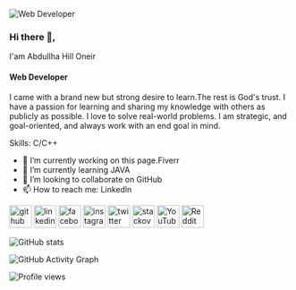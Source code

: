 
![Web Developer](https://scontent.fdac19-1.fna.fbcdn.net/v/t39.30808-6/336904179_1332664174248359_1146885165265707177_n.jpg?stp=dst-jpg_p960x960&_nc_cat=106&ccb=1-7&_nc_sid=e3f864&_nc_eui2=AeEs98xfdjmXvsf4GhQBM27AOm9o7hi1nm06b2juGLWebZrdG1v_TK26ORFkTnJYaMPWnvXVLMqz4r_0iGAOK9wW&_nc_ohc=4N0Qm1NqaK0AX_iimwv&_nc_ht=scontent.fdac19-1.fna&oh=00_AfA7I9hwxOdSG1touy8aASi4pS1Kh21mAz1cpg0ufJwEvA&oe=641DFF02)


### Hi there 👋, 
I'am Abdullha Hill Oneir 
#### Web Developer


I came with a brand new but strong desire to learn.The rest is God's trust. I have a passion for learning and sharing my knowledge with others as publicly as possible. I love to solve real-world problems. I am strategic, and goal-oriented, and always work with an end goal in mind.

Skills: C/C++

- 🔭 I’m currently working on this page.Fiverr 
- 🌱 I’m currently learning JAVA 
- 👯 I’m looking to collaborate on GitHub 
- 📫 How to reach me: Linkedln 


[<img src='https://cdn.jsdelivr.net/npm/simple-icons@3.0.1/icons/github.svg' alt='github' height='40'>](https://github.com/https://github.com/abdullha69)  [<img src='https://cdn.jsdelivr.net/npm/simple-icons@3.0.1/icons/linkedin.svg' alt='linkedin' height='40'>](https://www.linkedin.com/in/https://www.linkedin.com/in/abdullha-hill-oneir-9b3880254//)  [<img src='https://cdn.jsdelivr.net/npm/simple-icons@3.0.1/icons/facebook.svg' alt='facebook' height='40'>](https://www.facebook.com/https://www.facebook.com/abdullhahilloneirfb69)  [<img src='https://cdn.jsdelivr.net/npm/simple-icons@3.0.1/icons/instagram.svg' alt='instagram' height='40'>](https://www.instagram.com/https://www.instagram.com/abdullha_69//)  [<img src='https://cdn.jsdelivr.net/npm/simple-icons@3.0.1/icons/twitter.svg' alt='twitter' height='40'>](https://twitter.com/https://twitter.com/AbdullhaOneir)  [<img src='https://cdn.jsdelivr.net/npm/simple-icons@3.0.1/icons/stackoverflow.svg' alt='stackoverflow' height='40'>](https://stackoverflow.com/users/https://stackoverflow.com/users/18596644/abdullah-hil-oneir)  [<img src='https://cdn.jsdelivr.net/npm/simple-icons@3.0.1/icons/youtube.svg' alt='YouTube' height='40'>](https://www.youtube.com/channel/https://www.youtube.com/@AbdullhaHillOneir)  [<img src='https://cdn.jsdelivr.net/npm/simple-icons@3.0.1/icons/reddit.svg' alt='Reddit' height='40'>](https://www.reddit.com/user/https://www.reddit.com/user/abdullha_69)  

![GitHub stats](https://github-readme-stats.vercel.app/api?username=https://github.com/abdullha69&show_icons=true)  

![GitHub Activity Graph](https://activity-graph.herokuapp.com/graph?username=https://github.com/abdullha69)  

![Profile views](https://gpvc.arturio.dev/https://github.com/abdullha69)  
